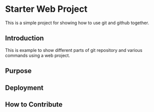 # Starter Web Project
This is a simple project for showing how to use git and github together.
## Introduction
This is example to show different parts of git repository and various commands using a web project.
## Purpose

## Deployment

## How to Contribute